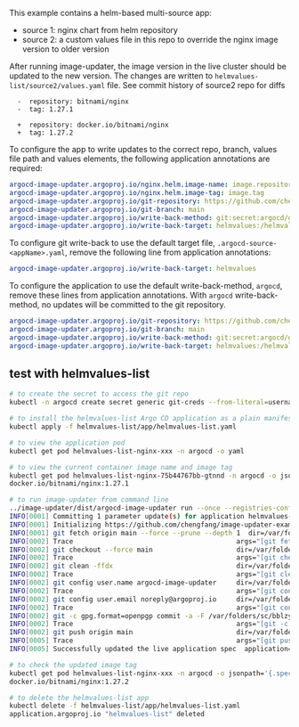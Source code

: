 This example contains a helm-based multi-source app:
* source 1: nginx chart from helm repository
* source 2: a custom values file in this repo to override the nginx image version to older version

After running image-updater, the image version in the live cluster should be updated to the new version.
The changes are written to `helmvalues-list/source2/values.yaml` file. See commit history of source2 repo for diffs
```shell
  -  repository: bitnami/nginx
  -  tag: 1.27.1
  
  +  repository: docker.io/bitnami/nginx
  +  tag: 1.27.2
```
To configure the app to write updates to the correct repo, branch, values file path and values elements,
the following application annotations are required:
```yaml
argocd-image-updater.argoproj.io/nginx.helm.image-name: image.repository
argocd-image-updater.argoproj.io/nginx.helm.image-tag: image.tag
argocd-image-updater.argoproj.io/git-repository: https://github.com/chengfang/image-updater-examples.git
argocd-image-updater.argoproj.io/git-branch: main
argocd-image-updater.argoproj.io/write-back-method: git:secret:argocd/git-creds
argocd-image-updater.argoproj.io/write-back-target: helmvalues:/helmvalues-list/source2/values.yaml
```

To configure git write-back to use the default target file, `.argocd-source-<appName>.yaml`,
remove the following line from application annotations:
```yaml
argocd-image-updater.argoproj.io/write-back-target: helmvalues
```

To configure the application to use the default write-back-method, `argocd`, remove these lines
from application annotations. With `argocd` write-back-method, no updates will be committed to
the git repository.
```yaml
argocd-image-updater.argoproj.io/git-repository: https://github.com/chengfang/image-updater-examples.git
argocd-image-updater.argoproj.io/git-branch: main
argocd-image-updater.argoproj.io/write-back-method: git:secret:argocd/git-creds
argocd-image-updater.argoproj.io/write-back-target: helmvalues:/helmvalues-list/source2/values.yaml
```

## test with helmvalues-list
```bash
# to create the secret to access the git repo
kubectl -n argocd create secret generic git-creds --from-literal=username=xxx --from-literal=password=xxx

# to install the helmvalues-list Argo CD application as a plain manifest
kubectl apply -f helmvalues-list/app/helmvalues-list.yaml

# to view the application pod
kubectl get pod helmvalues-list-nginx-xxx -n argocd -o yaml

# to view the current container image name and image tag
kubectl get pod helmvalues-list-nginx-75b44767bb-gtnnd -n argocd -o jsonpath='{.spec.containers[0].image}'
docker.io/bitnami/nginx:1.27.1

# to run image-updater from command line
../image-updater/dist/argocd-image-updater run --once --registries-conf-path=""
INFO[0001] Committing 1 parameter update(s) for application helmvalues-list  application=helmvalues-list
INFO[0001] Initializing https://github.com/chengfang/image-updater-examples.git to /var/folders/sc/bblzy4t15995h2zs1s4bztc00000gn/T/git-helmvalues-list2760154916
INFO[0001] git fetch origin main --force --prune --depth 1  dir=/var/folders/sc/bblzy4t15995h2zs1s4bztc00000gn/T/git-helmvalues-list2760154916 execID=496ba
INFO[0002] Trace                                         args="[git fetch origin main --force --prune --depth 1]" dir=/var/folders/sc/bblzy4t15995h2zs1s4bztc00000gn/T/git-helmvalues-list2760154916 operation_name="exec git" time_ms=377.96333300000003
INFO[0002] git checkout --force main                     dir=/var/folders/sc/bblzy4t15995h2zs1s4bztc00000gn/T/git-helmvalues-list2760154916 execID=4464b
INFO[0002] Trace                                         args="[git checkout --force main]" dir=/var/folders/sc/bblzy4t15995h2zs1s4bztc00000gn/T/git-helmvalues-list2760154916 operation_name="exec git" time_ms=21.391458
INFO[0002] git clean -ffdx                               dir=/var/folders/sc/bblzy4t15995h2zs1s4bztc00000gn/T/git-helmvalues-list2760154916 execID=de99f
INFO[0002] Trace                                         args="[git clean -ffdx]" dir=/var/folders/sc/bblzy4t15995h2zs1s4bztc00000gn/T/git-helmvalues-list2760154916 operation_name="exec git" time_ms=7.692958
INFO[0002] git config user.name argocd-image-updater     dir=/var/folders/sc/bblzy4t15995h2zs1s4bztc00000gn/T/git-helmvalues-list2760154916 execID=2e12f
INFO[0002] Trace                                         args="[git config user.name argocd-image-updater]" dir=/var/folders/sc/bblzy4t15995h2zs1s4bztc00000gn/T/git-helmvalues-list2760154916 operation_name="exec git" time_ms=6.537084
INFO[0002] git config user.email noreply@argoproj.io     dir=/var/folders/sc/bblzy4t15995h2zs1s4bztc00000gn/T/git-helmvalues-list2760154916 execID=7a95d
INFO[0002] Trace                                         args="[git config user.email noreply@argoproj.io]" dir=/var/folders/sc/bblzy4t15995h2zs1s4bztc00000gn/T/git-helmvalues-list2760154916 operation_name="exec git" time_ms=5.877333
INFO[0002] git -c gpg.format=openpgp commit -a -F /var/folders/sc/bblzy4t15995h2zs1s4bztc00000gn/T/image-updater-commit-msg2331629386  dir=/var/folders/sc/bblzy4t15995h2zs1s4bztc00000gn/T/git-helmvalues-list2760154916 execID=a8964
INFO[0002] Trace                                         args="[git -c gpg.format=openpgp commit -a -F /var/folders/sc/bblzy4t15995h2zs1s4bztc00000gn/T/image-updater-commit-msg2331629386]" dir=/var/folders/sc/bblzy4t15995h2zs1s4bztc00000gn/T/git-helmvalues-list2760154916 operation_name="exec git" time_ms=19.030917000000002
INFO[0002] git push origin main                          dir=/var/folders/sc/bblzy4t15995h2zs1s4bztc00000gn/T/git-helmvalues-list2760154916 execID=d8f75
INFO[0005] Trace                                         args="[git push origin main]" dir=/var/folders/sc/bblzy4t15995h2zs1s4bztc00000gn/T/git-helmvalues-list2760154916 operation_name="exec git" time_ms=3038.371375
INFO[0005] Successfully updated the live application spec  application=helmvalues-list

# to check the updated image tag
kubectl get pod helmvalues-list-nginx-xxx -n argocd -o jsonpath='{.spec.containers[0].image}'
docker.io/bitnami/nginx:1.27.2

# to delete the helmvalues-list app
kubectl delete -f helmvalues-list/app/helmvalues-list.yaml 
application.argoproj.io "helmvalues-list" deleted
```